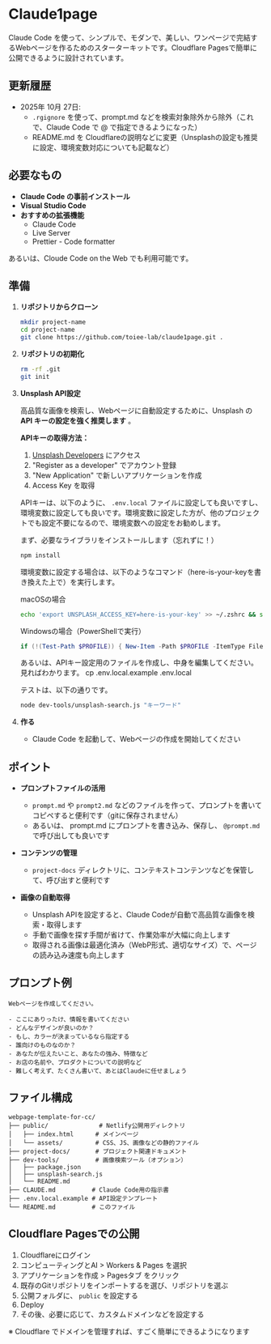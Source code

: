 # Claude1page

Claude Code を使って、シンプルで、モダンで、美しい、ワンページで完結するWebページを作るためのスターターキットです。Cloudflare Pagesで簡単に公開できるように設計されています。

## 更新履歴

- 2025年 10月 27日:
  - `.rgignore` を使って、prompt.md などを検索対象除外から除外（これで、Claude Code で @ で指定できるようになった）
  - README.md を Cloudflareの説明などに変更（Unsplashの設定も推奨に設定、環境変数対応についても記載など）


## 必要なもの

- **Claude Code の事前インストール**
- **Visual Studio Code**
- **おすすめの拡張機能**
	- Claude Code
  - Live Server
  - Prettier - Code formatter

あるいは、Cloude Code on the Web でも利用可能です。

## 準備

1. **リポジトリからクローン**
   ```bash
   mkdir project-name
   cd project-name
   git clone https://github.com/toiee-lab/claude1page.git .
   ```

2. **リポジトリの初期化**
   ```bash
   rm -rf .git
   git init
   ```

3. **Unsplash API設定**

   高品質な画像を検索し、Webページに自動設定するために、Unsplash の **API キーの設定を強く推奨します** 。

   **APIキーの取得方法：**
   1. [Unsplash Developers](https://unsplash.com/developers) にアクセス
   2. "Register as a developer" でアカウント登録
   3. "New Application" で新しいアプリケーションを作成
   4. Access Key を取得

   APIキーは、以下のように、 `.env.local` ファイルに設定しても良いですし、環境変数に設定しても良いです。環境変数に設定した方が、他のプロジェクトでも設定不要になるので、環境変数への設定をお勧めします。

   まず、必要なライブラリをインストールします（忘れずに！）
   ```bash
   npm install
   ```

   環境変数に設定する場合は、以下のようなコマンド（here-is-your-keyを書き換えた上で）を実行します。

   macOSの場合
   ```zsh
   echo 'export UNSPLASH_ACCESS_KEY=here-is-your-key' >> ~/.zshrc && source ~/.zshrc
   ```

   Windowsの場合（PowerShellで実行）
   ```powershell
   if (!(Test-Path $PROFILE)) { New-Item -Path $PROFILE -ItemType File -Force }; Add-Content -Path $PROFILE -Value '$env:UNSPLASH_ACCESS_KEY="here-is-your-key"'; . $PROFILE
   ```

   あるいは、APIキー設定用のファイルを作成し、中身を編集してください。見ればわかります。
   cp .env.local.example .env.local

   テストは、以下の通りです。

   ```bash
   node dev-tools/unsplash-search.js "キーワード"
   ```


4. **作る**
   - Claude Code を起動して、Webページの作成を開始してください


## ポイント

- **プロンプトファイルの活用**
  - `prompt.md` や `prompt2.md` などのファイルを作って、プロンプトを書いてコピペすると便利です（gitに保存されません）
  - あるいは、 prompt.md にプロンプトを書き込み、保存し、 `@prompt.md` で呼び出しても良いです

- **コンテンツの管理**
  - `project-docs` ディレクトリに、コンテキストコンテンツなどを保管して、呼び出すと便利です

- **画像の自動取得**
  - Unsplash APIを設定すると、Claude Codeが自動で高品質な画像を検索・取得します
  - 手動で画像を探す手間が省けて、作業効率が大幅に向上します
  - 取得される画像は最適化済み（WebP形式、適切なサイズ）で、ページの読み込み速度も向上します

## プロンプト例

```
Webページを作成してください。

- ここにありったけ、情報を書いてください
- どんなデザインが良いのか？
- もし、カラーが決まっているなら指定する
- 誰向けのものなのか？
- あなたが伝えたいこと、あなたの強み、特徴など
- お店の名前や、プロダクトについての説明など
- 難しく考えず、たくさん書いて、あとはClaudeに任せましょう
```

## ファイル構成

```
webpage-template-for-cc/
├── public/              # Netlify公開用ディレクトリ
│   ├── index.html      # メインページ
│   └── assets/         # CSS、JS、画像などの静的ファイル
├── project-docs/       # プロジェクト関連ドキュメント
├── dev-tools/          # 画像検索ツール（オプション）
│   ├── package.json
│   ├── unsplash-search.js
│   └── README.md
├── CLAUDE.md          # Claude Code用の指示書
├── .env.local.example # API設定テンプレート
└── README.md          # このファイル
```

## Cloudflare Pagesでの公開

1. Cloudflareにログイン
2. コンピューティングとAI > Workers & Pages を選択
3. アプリケーションを作成 > Pagesタブ をクリック
4. 既存のGitリポジトリをインポートするを選び、リポジトリを選ぶ
5. 公開フォルダに、 `public` を設定する
6. Deploy
7. その後、必要に応じて、カスタムドメインなどを設定する

※ Cloudflare でドメインを管理すれば、すごく簡単にできるようになります
